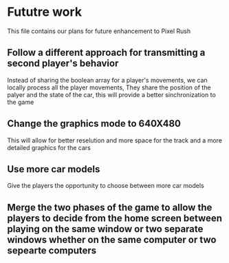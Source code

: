 # Fututre work
  This file contains our plans for future enhancement to Pixel Rush

## Follow a different approach for transmitting a second player's behavior
  Instead of sharing the boolean array for a player's movements, we can locally process all the player movements,
  They share the position of the palyer and the state of the car, this will provide a better sinchronization to the game

## Change the graphics mode to 640X480
  This will allow for better reselution and more space for the track and a more detailed graphics for the cars

## Use more car models
  Give the players the opportunity to choose between more car models

## Merge the two phases of the game to allow the players to decide from the home screen between  playing on the same window or two separate windows whether on the same computer or two sepearte computers 
